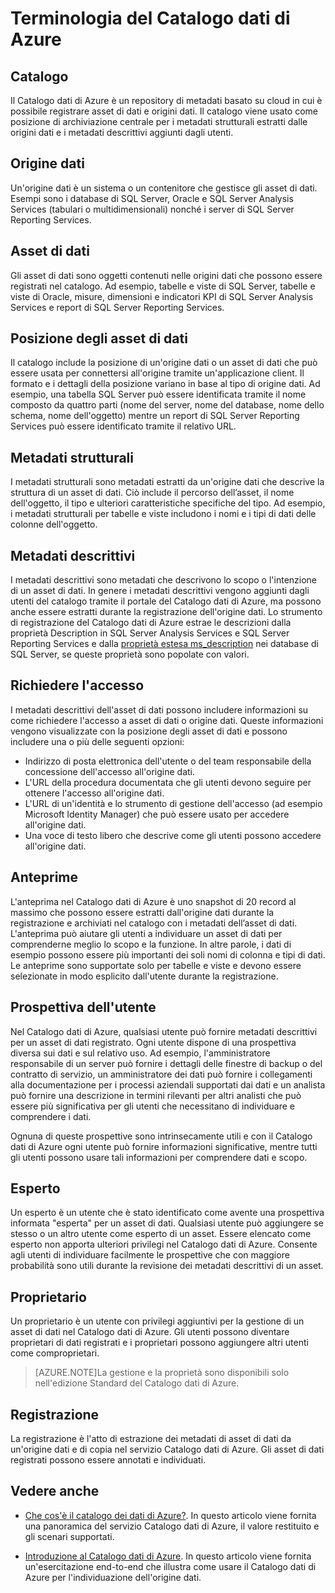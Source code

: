 <properties
   pageTitle="Terminologia del Catalogo dati di Azure"
   description="Introduzione ai concetti e termini usati nella documentazione del Catalogo dati di Azure."
   services="data-catalog"
   documentationCenter=""
   authors="steelanddata"
   manager="NA"
   editor=""
   tags=""/>
<tags
   ms.service="data-catalog"
   ms.devlang="NA"
   ms.topic="article"
   ms.tgt_pltfrm="NA"
   ms.workload="data-catalog"
   ms.date="08/20/2015"
   ms.author="maroche"/>

# Terminologia del Catalogo dati di Azure

## Catalogo

Il Catalogo dati di Azure è un repository di metadati basato su cloud in cui è possibile registrare asset di dati e origini dati. Il catalogo viene usato come posizione di archiviazione centrale per i metadati strutturali estratti dalle origini dati e i metadati descrittivi aggiunti dagli utenti.

## Origine dati

Un'origine dati è un sistema o un contenitore che gestisce gli asset di dati. Esempi sono i database di SQL Server, Oracle e SQL Server Analysis Services (tabulari o multidimensionali) nonché i server di SQL Server Reporting Services.

## Asset di dati

Gli asset di dati sono oggetti contenuti nelle origini dati che possono essere registrati nel catalogo. Ad esempio, tabelle e viste di SQL Server, tabelle e viste di Oracle, misure, dimensioni e indicatori KPI di SQL Server Analysis Services e report di SQL Server Reporting Services.

## Posizione degli asset di dati

Il catalogo include la posizione di un'origine dati o un asset di dati che può essere usata per connettersi all'origine tramite un'applicazione client. Il formato e i dettagli della posizione variano in base al tipo di origine dati. Ad esempio, una tabella SQL Server può essere identificata tramite il nome composto da quattro parti (nome del server, nome del database, nome dello schema, nome dell'oggetto) mentre un report di SQL Server Reporting Services può essere identificato tramite il relativo URL.

## Metadati strutturali

I metadati strutturali sono metadati estratti da un'origine dati che descrive la struttura di un asset di dati. Ciò include il percorso dell’asset, il nome dell'oggetto, il tipo e ulteriori caratteristiche specifiche del tipo. Ad esempio, i metadati strutturali per tabelle e viste includono i nomi e i tipi di dati delle colonne dell'oggetto.

## Metadati descrittivi

I metadati descrittivi sono metadati che descrivono lo scopo o l'intenzione di un asset di dati. In genere i metadati descrittivi vengono aggiunti dagli utenti del catalogo tramite il portale del Catalogo dati di Azure, ma possono anche essere estratti durante la registrazione dell'origine dati. Lo strumento di registrazione del Catalogo dati di Azure estrae le descrizioni dalla proprietà Description in SQL Server Analysis Services e SQL Server Reporting Services e dalla [proprietà estesa ms\_description](https://technet.microsoft.com/library/ms190243.aspx) nei database di SQL Server, se queste proprietà sono popolate con valori.

## Richiedere l'accesso

I metadati descrittivi dell'asset di dati possono includere informazioni su come richiedere l'accesso a asset di dati o origine dati. Queste informazioni vengono visualizzate con la posizione degli asset di dati e possono includere una o più delle seguenti opzioni:

- Indirizzo di posta elettronica dell'utente o del team responsabile della concessione dell'accesso all'origine dati.
- L'URL della procedura documentata che gli utenti devono seguire per ottenere l'accesso all'origine dati.
- L'URL di un'identità e lo strumento di gestione dell'accesso (ad esempio Microsoft Identity Manager) che può essere usato per accedere all'origine dati.
- Una voce di testo libero che descrive come gli utenti possono accedere all'origine dati.

## Anteprime

L'anteprima nel Catalogo dati di Azure è uno snapshot di 20 record al massimo che possono essere estratti dall'origine dati durante la registrazione e archiviati nel catalogo con i metadati dell’asset di dati. L'anteprima può aiutare gli utenti a individuare un asset di dati per comprenderne meglio lo scopo e la funzione. In altre parole, i dati di esempio possono essere più importanti dei soli nomi di colonna e tipi di dati. Le anteprime sono supportate solo per tabelle e viste e devono essere selezionate in modo esplicito dall'utente durante la registrazione.

## Prospettiva dell'utente

Nel Catalogo dati di Azure, qualsiasi utente può fornire metadati descrittivi per un asset di dati registrato. Ogni utente dispone di una prospettiva diversa sui dati e sul relativo uso. Ad esempio, l'amministratore responsabile di un server può fornire i dettagli delle finestre di backup o del contratto di servizio, un amministratore dei dati può fornire i collegamenti alla documentazione per i processi aziendali supportati dai dati e un analista può fornire una descrizione in termini rilevanti per altri analisti che può essere più significativa per gli utenti che necessitano di individuare e comprendere i dati.

Ognuna di queste prospettive sono intrinsecamente utili e con il Catalogo dati di Azure ogni utente può fornire informazioni significative, mentre tutti gli utenti possono usare tali informazioni per comprendere dati e scopo.

## Esperto

Un esperto è un utente che è stato identificato come avente una prospettiva informata "esperta" per un asset di dati. Qualsiasi utente può aggiungere se stesso o un altro utente come esperto di un asset. Essere elencato come esperto non apporta ulteriori privilegi nel Catalogo dati di Azure. Consente agli utenti di individuare facilmente le prospettive che con maggiore probabilità sono utili durante la revisione dei metadati descrittivi di un asset.

## Proprietario

Un proprietario è un utente con privilegi aggiuntivi per la gestione di un asset di dati nel Catalogo dati di Azure. Gli utenti possono diventare proprietari di dati registrati e i proprietari possono aggiungere altri utenti come comproprietari.
> [AZURE.NOTE]La gestione e la proprietà sono disponibili solo nell'edizione Standard del Catalogo dati di Azure.

## Registrazione

La registrazione è l'atto di estrazione dei metadati di asset di dati da un'origine dati e di copia nel servizio Catalogo dati di Azure. Gli asset di dati registrati possono essere annotati e individuati.

## Vedere anche

- [Che cos'è il catalogo dei dati di Azure?](data-catalog-what-is-data-catalog.md). In questo articolo viene fornita una panoramica del servizio Catalogo dati di Azure, il valore restituito e gli scenari supportati.

- [Introduzione al Catalogo dati di Azure](data-catalog-get-started.md). In questo articolo viene fornita un'esercitazione end-to-end che illustra come usare il Catalogo dati di Azure per l'individuazione dell'origine dati.

<!---HONumber=Oct15_HO3-->